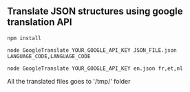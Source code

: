 

## Translate JSON structures using google translation API

`npm install`

`node GoogleTranslate YOUR_GOOGLE_API_KEY JSON_FILE.json LANGUAGE_CODE,LANGUAGE_CODE`


`node GoogleTranslate YOUR_GOOGLE_API_KEY en.json fr,et,nl`


All the translated files goes to '/tmp/' folder 